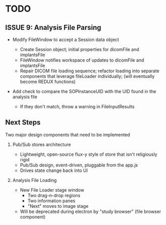 # TODO

## ISSUE 9: Analysis File Parsing

- Modify FileWindow to accept a Session data object
	- Create Session object; initial properties for dicomFile and implantsFile
	- FileWindow notifies workspace of updates to dicomFile and implantsFile
	- Repair DICOM file loading sequence; refactor loading into separate components that
		leverage fileLoader individually; (will eventually become REDUX functions)
	
- Add check to compare the SOPInstanceUID with the UID found in the analysis file
	- If they don't match, throw a warning in FileInputResults

## Next Steps

Two major design components that need to be implemented

1. Pub/Sub stores architecture
	- Lightweight, open-source flux-y style of store that isn't religiously rigid
	- Pub/Sub design, event-driven, pluggable from the app.js
	- Drives state change back into UI

2. Analysis File Loading
	- New File Loader stage window
		- Two drag-n-drop regions
		- Two information panes
		- "Next" moves to image stage
	- Will be deprecated during electron by "study browser" (file browser component)
